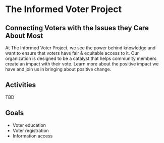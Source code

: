 # The Informed Voter Project
## Connecting Voters with the Issues they Care About Most

At The Informed Voter Project, we see the power behind knowledge and want to ensure that voters have fair & equitable access to it. Our organization is designed to be a catalyst that helps community members create an impact with their vote. Learn more about the positive impact we have and join us in bringing about positive change.

## Activities
TBD

## Goals
* Voter education
* Voter registration
* Information access

